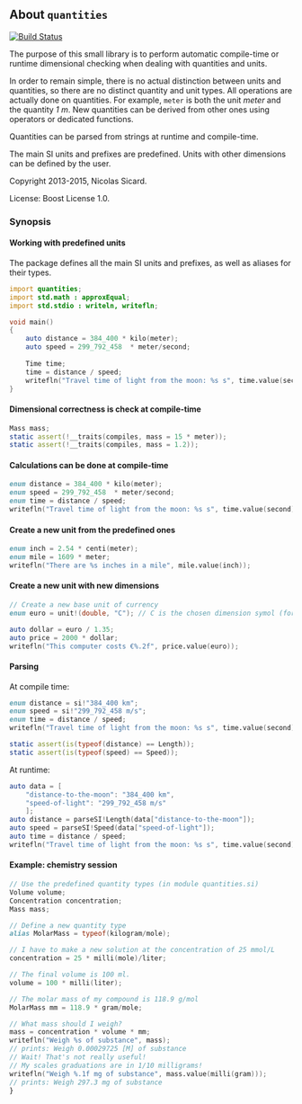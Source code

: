 ## About `quantities`

[![Build Status](https://travis-ci.org/biozic/quantities.svg?branch=master)](https://travis-ci.org/biozic/quantities)

The purpose of this small library is to perform automatic compile-time or
runtime dimensional checking when dealing with quantities and units.

In order to remain simple, there is no actual distinction between units and
quantities, so there are no distinct quantity and unit types. All operations
are actually done on quantities. For example, `meter` is both the unit _meter_
and the quantity _1 m_. New quantities can be derived from other ones using
operators or dedicated functions.

Quantities can be parsed from strings at runtime and compile-time.

The main SI units and prefixes are predefined. Units with other dimensions can
be defined by the user.

Copyright 2013-2015, Nicolas Sicard.

License: Boost License 1.0.

### Synopsis

#### Working with predefined units

The package defines all the main SI units and prefixes, as well as aliases for their types.

```d
import quantities;
import std.math : approxEqual;
import std.stdio : writeln, writefln;

void main()
{
    auto distance = 384_400 * kilo(meter);
    auto speed = 299_792_458  * meter/second;
    
    Time time;
    time = distance / speed;
    writefln("Travel time of light from the moon: %s s", time.value(second));
}
```

#### Dimensional correctness is check at compile-time

```d
Mass mass;
static assert(!__traits(compiles, mass = 15 * meter));
static assert(!__traits(compiles, mass = 1.2));
```

#### Calculations can be done at compile-time

```d
enum distance = 384_400 * kilo(meter);
enum speed = 299_792_458  * meter/second;
enum time = distance / speed;
writefln("Travel time of light from the moon: %s s", time.value(second));
```

#### Create a new unit from the predefined ones
```d
enum inch = 2.54 * centi(meter);
enum mile = 1609 * meter;
writefln("There are %s inches in a mile", mile.value(inch));
```

#### Create a new unit with new dimensions

```d
// Create a new base unit of currency
enum euro = unit!(double, "C"); // C is the chosen dimension symol (for currency...)

auto dollar = euro / 1.35;
auto price = 2000 * dollar;
writefln("This computer costs €%.2f", price.value(euro));
```

#### Parsing

At compile time:

```d
enum distance = si!"384_400 km";
enum speed = si!"299_792_458 m/s";
enum time = distance / speed;
writefln("Travel time of light from the moon: %s s", time.value(second));

static assert(is(typeof(distance) == Length));
static assert(is(typeof(speed) == Speed));
```

At runtime:

```d
auto data = [
    "distance-to-the-moon": "384_400 km",
    "speed-of-light": "299_792_458 m/s"
    ];
auto distance = parseSI!Length(data["distance-to-the-moon"]);
auto speed = parseSI!Speed(data["speed-of-light"]);
auto time = distance / speed;
writefln("Travel time of light from the moon: %s s", time.value(second));
```

#### Example: chemistry session

```d
// Use the predefined quantity types (in module quantities.si)
Volume volume;
Concentration concentration;
Mass mass;

// Define a new quantity type
alias MolarMass = typeof(kilogram/mole);

// I have to make a new solution at the concentration of 25 mmol/L
concentration = 25 * milli(mole)/liter;

// The final volume is 100 ml.
volume = 100 * milli(liter);

// The molar mass of my compound is 118.9 g/mol
MolarMass mm = 118.9 * gram/mole;

// What mass should I weigh?
mass = concentration * volume * mm;
writefln("Weigh %s of substance", mass); 
// prints: Weigh 0.00029725 [M] of substance
// Wait! That's not really useful!
// My scales graduations are in 1/10 milligrams!
writefln("Weigh %.1f mg of substance", mass.value(milli(gram)));
// prints: Weigh 297.3 mg of substance
}
```
